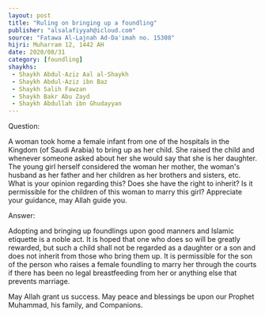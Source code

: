 ```yaml
---
layout: post
title: "Ruling on bringing up a foundling"
publisher: "alsalafiyyah@icloud.com"
source: "Fatawa Al-Lajnah Ad-Da'imah no. 15308"
hijri: Muharram 12, 1442 AH
date: 2020/08/31
category: [foundling]
shaykhs: 
 - Shaykh Abdul-Aziz Aal al-Shaykh
 - Shaykh Abdul-Aziz ibn Baz
 - Shaykh Salih Fawzan
 - Shaykh Bakr Abu Zayd
 - Shaykh Abdullah ibn Ghudayyan
---
```


Question: 

A woman took home a female infant from one of the hospitals in the Kingdom (of Saudi Arabia) to bring up as her child. She raised the child and whenever someone asked about her she would say that she is her daughter. The young girl herself considered the woman her mother, the woman's husband as her father and her children as her brothers and sisters, etc. What is your opinion regarding this? Does she have the right to inherit? Is it permissible for the children of this woman to marry this girl? Appreciate your guidance, may Allah guide you.

Answer:

Adopting and bringing up foundlings upon good manners and Islamic etiquette is a noble act. It is hoped that one who does so will be greatly rewarded, but such a child shall not be regarded as a daughter or a son and does not inherit from those who bring them up. It is permissible for the son of the person who raises a female foundling to marry her through the courts if there has been no legal breastfeeding from her or anything else that prevents marriage.

May Allah grant us success. May peace and blessings be upon our Prophet Muhammad, his family, and Companions.
